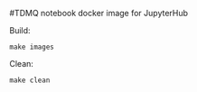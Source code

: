 #TDMQ notebook docker image for JupyterHub

Build:

```
make images
```

Clean:
```
make clean
```


